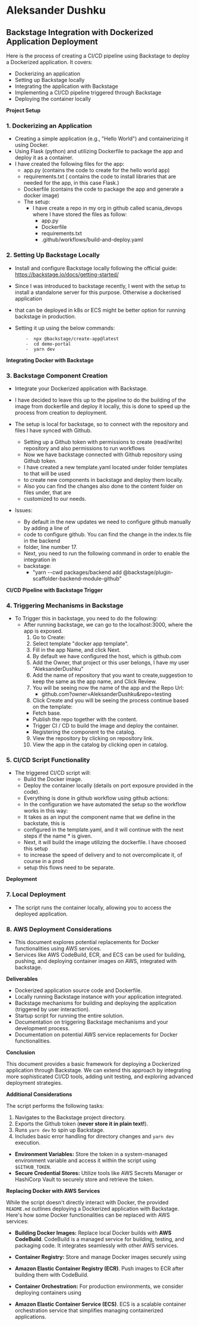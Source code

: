 # Aleksander Dushku

## Backstage Integration with Dockerized Application Deployment

Here is the process of creating a CI/CD pipeline using Backstage to deploy a Dockerized application. It covers:

* Dockerizing an application
* Setting up Backstage locally
* Integrating the application with Backstage
* Implementing a CI/CD pipeline triggered through Backstage
* Deploying the container locally

**Project Setup**

### 1. Dockerizing an Application

* Creating a simple application (e.g., "Hello World") and containerizing it using Docker.
* Using Flask (python) and utilizing Dockerfile to package the app and deploy it as a container.
* I have created the following files for the app:
  * app.py (contains the code to create for the hello world app)
  * requirements.txt ( contains the code to install libraries that are needed for the app, in this case Flask.)
  * Dockerfile (contains the code to package the app and generate a docker image)
  * The setup:
    * I have create a repo in my org in github called scania_devops where I have stored the files as follow:
      * app.py
      * Dockerfile
      * requirements.txt
      * .github/workflows/build-and-deploy.yaml

### 2. Setting Up Backstage Locally

* Install and configure Backstage locally  following the official guide: https://backstage.io/docs/getting-started/
* Since I was introduced to backstage recently, I went with the setup to install a standalone server for this purpose. Otherwise a dockerised application 
* that can be deployed in k8s or ECS might be better option for running backstage in production.
* Setting it up using the below commands:

  ```shell
      -  npx @backstage/create-app@latest
      -  cd demo-portal
      -  yarn dev
  ```

**Integrating Docker with Backstage**

### 3. Backstage Component Creation

* Integrate your Dockerized application with Backstage.
* I have decided to leave this up to the pipeline to do the building of the image from dockerfile and deploy it locally, this is done to speed up the process from creation to deployment.
* The setup is local for backstage, so to connect with the repository and files I have synced with Github.
  * Setting up a Github token with permissions to create (read/write) repository and also permissions to run workflows
  * Now we have backstage connected with Github repository using Github token.
  * I have created a new template.yaml located under folder templates to that will be used
  * to create new components in backstage and deploy them locally.
  * Also you can find the changes also done to the content folder on files under,  that are 
  * customized to our needs.

* Issues: 
  * By default in the new updates we need to configure github manually by adding a line of
  * code to configure github. You can find the change in the index.ts file in the backend
  * folder, line number 17.
  * Next, you need to run the following command in order to enable the integration in
  * backstage:
    * "yarn --cwd packages/backend add @backstage/plugin-scaffolder-backend-module-github"
 

**CI/CD Pipeline with Backstage Trigger**


### 4. Triggering Mechanisms in Backstage

* To Trigger this in backstage, you need to do the following:
  * After running backstage, we can go to the localhost:3000, where the app is exposed.
    1. Go to Create:
    2. Select template "docker app template".
    3. Fill in the app Name, and click Next.
    4. By default we have configured the host, which is github.com
    5. Add the Owner, that project or this user belongs, I have my user "AleksanderDushku"
    6. Add the name of repository that you want to create,suggestion to keep the same as the app name, and Click Review.
    7. You will be seeing now the name of the app and the Repo Url:
       - github.com?owner=AleksanderDushku&repo=testing
    8. Click Create and you will be seeing the process continue based on the template:
      -  Fetch base.
      - Publish the repo together with the content.
      - Trigger CI / CD to build the image and deploy the container.
      - Registering the component to the catalog. 
    9. View the repository by clicking on repository link.
    10. View the app in the catalog by clicking open in catalog.



### 5. CI/CD Script Functionality

* The triggered CI/CD script will:
    * Build the Docker image.
    * Deploy the container locally (details on port exposure provided in the code).
    * Everything is done in github workflow using github actions:
    * In the configuration we have automated the setup so the workflow works in this way:
    * It takes as an input the component name that we define in the backstate, this is 
    * configured in the template.yaml, and it will continue with the next steps if the name * is given.
    * Next, it will build the image utilizing the dockerfile. I have choosed this setup
    * to increase the speed of delivery and to not overcomplicate it, of course in a prod
    * setup this flows need to be separate.
    

**Deployment**

### 7. Local Deployment

* The script runs the container locally, allowing you to access the deployed application.

### 8. AWS Deployment Considerations

* This document explores potential replacements for Docker functionalities using AWS services.
* Services like AWS CodeBuild, ECR, and ECS can be used for building, pushing, and deploying container images on AWS, integrated with backstage.

**Deliverables**

* Dockerized application source code and Dockerfile.
* Locally running Backstage instance with your application integrated.
* Backstage mechanisms for building and deploying the application (triggered by user interaction).
* Startup script for running the entire solution.
* Documentation on triggering Backstage mechanisms and your development process.
* Documentation on potential AWS service replacements for Docker functionalities.

**Conclusion**

This document provides a basic framework for deploying a Dockerized application through Backstage. We can extend this approach by integrating more sophisticated CI/CD tools, adding unit testing, and exploring advanced deployment strategies.

**Additional Considerations**


The script performs the following tasks:

1. Navigates to the Backstage project directory.
2. Exports the Github token (**never store it in plain text!**).
3. Runs `yarn dev` to spin up Backstage.
4. Includes basic error handling for directory changes and `yarn dev` execution.

* **Environment Variables:** Store the token in a system-managed environment variable and access it within the script using `$GITHUB_TOKEN`.
* **Secure Credential Stores:** Utilize tools like AWS Secrets Manager or HashiCorp Vault to securely store and retrieve the token.

**Replacing Docker with AWS Services**

While the script doesn't directly interact with Docker, the provided `README.md` outlines deploying a Dockerized application with Backstage. Here's how some Docker functionalities can be replaced with AWS services:

* **Building Docker Images:** Replace local Docker builds with **AWS CodeBuild**. CodeBuild is a managed service for building, testing, and packaging code. It integrates seamlessly with other AWS services.

* **Container Registry:** Store and manage Docker images securely using 
* **Amazon Elastic Container Registry (ECR)**. Push images to ECR after building them with CodeBuild.

* **Container Orchestration:** For production environments, we consider deploying containers using 
* **Amazon Elastic Container Service (ECS)**. ECS is a scalable container orchestration service that simplifies managing containerized applications.
